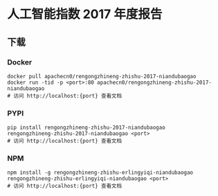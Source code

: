 # 人工智能指数 2017 年度报告

## 下载

### Docker

```
docker pull apachecn0/rengongzhineng-zhishu-2017-niandubaogao
docker run -tid -p <port>:80 apachecn0/rengongzhineng-zhishu-2017-niandubaogao
# 访问 http://localhost:{port} 查看文档
```

### PYPI

```
pip install rengongzhineng-zhishu-2017-niandubaogao
rengongzhineng-zhishu-2017-niandubaogao <port>
# 访问 http://localhost:{port} 查看文档
```

### NPM

```
npm install -g rengongzhineng-zhishu-erlingyiqi-niandubaogao
rengongzhineng-zhishu-erlingyiqi-niandubaogao <port>
# 访问 http://localhost:{port} 查看文档
```